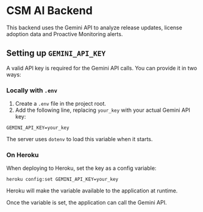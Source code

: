 # CSM AI Backend

This backend uses the Gemini API to analyze release updates, license adoption data and Proactive Monitoring alerts.

## Setting up `GEMINI_API_KEY`

A valid API key is required for the Gemini API calls. You can provide it in two ways:

### Locally with `.env`

1. Create a `.env` file in the project root.
2. Add the following line, replacing `your_key` with your actual Gemini API key:

```
GEMINI_API_KEY=your_key
```

The server uses `dotenv` to load this variable when it starts.

### On Heroku

When deploying to Heroku, set the key as a config variable:

```
heroku config:set GEMINI_API_KEY=your_key
```

Heroku will make the variable available to the application at runtime.

Once the variable is set, the application can call the Gemini API.
